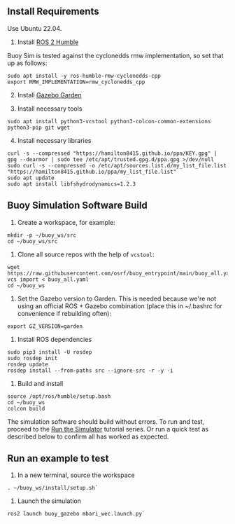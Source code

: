## Install Requirements
Use Ubuntu 22.04.

1. Install [ROS 2 Humble](https://docs.ros.org/en/humble/index.html)

Buoy Sim is tested against the cyclonedds rmw implementation, so set that up as follows:
```
sudo apt install -y ros-humble-rmw-cyclonedds-cpp
export RMW_IMPLEMENTATION=rmw_cyclonedds_cpp
```
2. Install [Gazebo Garden](https://gazebosim.org/docs/garden)


3. Install necessary tools

```
sudo apt install python3-vcstool python3-colcon-common-extensions python3-pip git wget
```

4. Install necessary libraries

```
curl -s --compressed "https://hamilton8415.github.io/ppa/KEY.gpg" | gpg --dearmor | sudo tee /etc/apt/trusted.gpg.d/ppa.gpg >/dev/null
sudo curl -s --compressed -o /etc/apt/sources.list.d/my_list_file.list "https://hamilton8415.github.io/ppa/my_list_file.list"
sudo apt update
sudo apt install libfshydrodynamics=1.2.3
```


## Buoy Simulation Software Build

1. Create a workspace, for example:

```
mkdir -p ~/buoy_ws/src
cd ~/buoy_ws/src
```

1. Clone all source repos with the help of `vcstool`:

```
wget https://raw.githubusercontent.com/osrf/buoy_entrypoint/main/buoy_all.yaml
vcs import < buoy_all.yaml
cd ~/buoy_ws
```

1. Set the Gazebo version to Garden. This is needed because we're not using an
   official ROS + Gazebo combination (place this in ~/.bashrc for convenience if rebuilding often):

```
export GZ_VERSION=garden
```

1. Install ROS dependencies

```
sudo pip3 install -U rosdep
sudo rosdep init
rosdep update
rosdep install --from-paths src --ignore-src -r -y -i
```

1. Build and install

```
source /opt/ros/humble/setup.bash
cd ~/buoy_ws
colcon build
```

The simulation software should build without errors.  To run and test, proceed to the [Run the Simulator](../../../tutorials/#running-the-simulator) tutorial series.  Or run a quick test as described below to confirm all has worked as expected.

## Run an example to test

1. In a new terminal, source the workspace

```
. ~/buoy_ws/install/setup.sh`
```

1. Launch the simulation

```
ros2 launch buoy_gazebo mbari_wec.launch.py`
```

